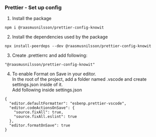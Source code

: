 ### Prettier - Set up config

1. Install the package

```
npm i @raasmusnilsson/prettier-config-knowit
```

2. Install the dependencies used by the package

```
npx install-peerdeps --dev @raasmusnilsson/prettier-config-knowit
```

3. Create .prettierrc and add following:

```
"@raasmusnilsson/prettier-config-knowit"
```

4. To enable Format on Save in your editor.  
   In the root of the project, add a folder named .vscode and create settings.json inside of it.  
   Add following inside settings.json

```
{
  "editor.defaultFormatter": "esbenp.prettier-vscode",
  "editor.codeActionsOnSave": {
    "source.fixAll": true,
    "source.fixAll.eslint": true
  },
  "editor.formatOnSave": true
}
```
